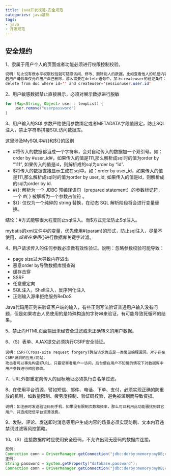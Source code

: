```yaml
---
title: java开发规范-安全规范
categories: java基础
tags:
- java
- 开发规范
---
```


## 安全规约

1、隶属于用户个人的页面或者功能必须进行权限控制校验。

```java
说明：防止没有做水平权限校验就可随意访问、修改、删除别人的数据，比如查看他人的私信内容。举例说明：
若用户请假单仅允许用户自己删除，那么需要在delete语句中，加上createuser的验证条件：
delete from doc where id='' and createuser='sessionuser.user.id'
```

2、用户敏感数据禁止直接展示，必须对展示数据进行脱敏

```java
for (Map<String, Object> user : tempList) {
	user.remove("userpassword")
}
```

3、用户输入的SQL参数严格使用参数绑定或者METADATA字段值限定，防止SQL注入，禁止字符串拼接SQL访问数据库。

这里涉及MySQL中#{}和${}的区别

- \#将传入的数据都当成一个字符串，会对自动传入的数据加一个双引号。如：order by #user_id#，如果传入的值是111,那么解析成sql时的值为order by “111”, 如果传入的值是id，则解析成的sql为order by “id”.
- $将传入的数据直接显示生成在sql中。如：order by user_id，如果传入的值是111,那么解析成sql时的值为order by user_id, 如果传入的值是id，则解析成的sql为order by id.
- \#{}: 解析为一个 JDBC 预编译语句（prepared statement）的参数标记符，一个 #{ } 被解析为一个参数占位符 。
- ${}: 仅仅为一个纯碎的 string 替换，在动态 SQL 解析阶段将会进行变量替换。

结论：\#方式能够很大程度防止sql注入。而$方式无法防止Sql注入。

mybatis的xml文件中的变量，优先使用#{param}的形式，防止sql注入，尽量不使用${}，或者在使用${}进行数据库关键字过滤。

4、用户请求传入的任何参数必须做有效性验证。说明：忽略参数校验可能导致：

- page size过大导致内存溢出
- 恶意order by导致数据库慢查询
- 缓存击穿
- SSRF
- 任意重定向
- SQL注入，Shell注入，反序列化注入
- 正则输入源串拒绝服务ReDoS

Java代码用正则来验证客户端的输入，有些正则写法验证普通用户输入没有问题，但是如果攻击人员使用的是特殊构造的字符串来验证，有可能导致死循环的结果。

5、禁止向HTML页面输出未经安全过滤或未正确转义的用户数据。

6、（S）表单、AJAX提交必须执行CSRF安全验证。

```
说明：CSRF(Cross-site request forgery)跨站请求伪造是一类常见编程漏洞。对于存在CSRF漏洞的应用/网站，
攻击者可以事先构造好URL，只要受害者用户一访问，后台便在用户不知情的情况下对数据库中用户参数进行相应修改。
```

7、URL外部重定向传入的目标地址必须执行白名单过滤。

8、在使用平台资源，譬如短信、邮件、电话、下单、支付，必须实现正确的防重放的机制，如数量限制、疲劳度控制、验证码校验，避免被滥刷而导致资损。

```
说明：如注册时发送验证码到手机，如果没有限制次数和频率，那么可以利用此功能骚扰到其它用户，并造成短信平台资源浪费。
```

9、发贴、评论、发送即时消息等用户生成内容的场景必须实现防刷、文本内容违禁词过滤等风控策略。

10、（S）连接数据库时应使用安全密码，不允许出现无密码的数据库连接。

```java
反例：
Connection conn = DriverManager.getConnection("jdbc:derby:memory:myDB;create=true","login", "");
正例：
String password = System.getProperty("database.password");
Connection conn = DriverManager.getConnection("jdbc:derby:memory:myDB;create=true","login", password);
```

